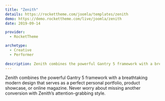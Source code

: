 ```yaml
---
title: "Zenith"
details: https://rockettheme.com/joomla/templates/zenith
demo: https://demo.rockettheme.com/live/joomla/zenith
date: 2019-09-14

provider: 
  - RocketTheme

archetype:
  - Creative
  - Performer
  
description: Zenith combines the powerful Gantry 5 framework with a breathtaking modern design.
---
```


Zenith combines the powerful Gantry 5 framework with a breathtaking modern design that serves as a perfect personal portfolio, product showcase, or online magazine. Never worry about missing another conversion with Zenith’s attention-grabbing style.